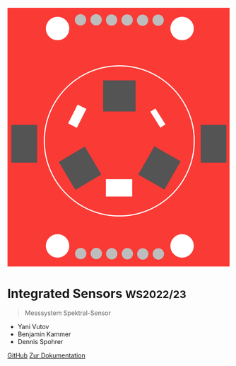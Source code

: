 <!-- _coverpage.md -->

![logo](images/icon.svg)

# Integrated Sensors <small>WS2022/23</small>

> Messsystem Spektral-Sensor

- Yani Vutov
- Benjamin Kammer
- Dennis Spohrer

[GitHub](https://github.com/bkammer/integrated_sensors_wise_22)
[Zur Dokumentation](#Integrated-Sensors)
